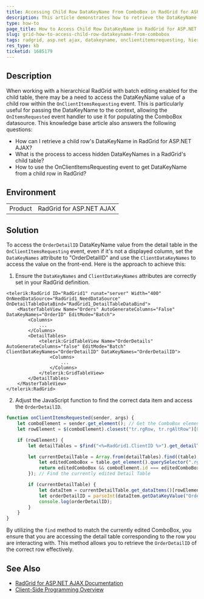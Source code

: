 ```yaml
---
title: Accessing Child Row DataKeyName From ComboBox in RadGrid for ASP.NET AJAX
description: This article demonstrates how to retrieve the DataKeyName value of a child row in RadGrid during the ComboBox's OnClientItemsRequesting event.
type: how-to
page_title: How to Access Child Row DataKeyName in RadGrid for ASP.NET AJAX From the ComboBox's OnClientItemsRequesting Event
slug: grid-how-to-access-child-row-datakeyname-from-combobox
tags: radgrid, asp.net ajax, datakeyname, onclientitemsrequesting, hierarchical grid, batch editing
res_type: kb
ticketid: 1685179
---
```


## Description
When working with a hierarchical RadGrid with batch editing enabled for the child table, there may be a need to access the DataKeyName value of a child row within the `OnClientItemsRequesting` event. This is particularly useful for passing the DataKeyName to the context, allowing the `OnItemsRequested` event handler to use it for populating the ComboBox datasource. This knowledge base article also answers the following questions:
- How can I retrieve a child row's DataKeyName in RadGrid for ASP.NET AJAX?
- What is the process to access hidden DataKeyNames in a RadGrid's child table?
- How to use the OnClientItemsRequesting event to get DataKeyName from a child row in RadGrid?

## Environment
<table>
<tbody>
<tr>
<td>Product</td>
<td>RadGrid for ASP.NET AJAX</td>
</tr>
</tbody>
</table>

## Solution
To access the `OrderDetailID` DataKeyName value from the detail table in the `OnClientItemsRequesting` event, even if it's not a displayed column, set the `DataKeyNames` attribute to "OrderDetailID" and use the `ClientDataKeyNames` to access the value on the front-end. Here is the approach to achieve this:

1. Ensure the `DataKeyNames` and `ClientDataKeyNames` attributes are correctly set in your RadGrid definition.

````ASP.NET
<telerik:RadGrid ID="RadGrid1" runat="server" Width="400" OnNeedDataSource="RadGrid1_NeedDataSource" OnDetailTableDataBind="RadGrid1_DetailTableDataBind">
    <MasterTableView Name="Orders" AutoGenerateColumns="False" DataKeyNames="OrderID" EditMode="Batch">
        <Columns>
            ...
        </Columns>
        <DetailTables>
            <telerik:GridTableView Name="OrderDetails" AutoGenerateColumns="false" EditMode="Batch" ClientDataKeyNames="OrderDetailID" DataKeyNames="OrderDetailID">
                <Columns>
                    ...
                </Columns>
            </telerik:GridTableView>
        </DetailTables>
    </MasterTableView>
</telerik:RadGrid>
````

2. Adjust the JavaScript function to find the correct data item and access the `OrderDetailID`.

````JavaScript
function onClientItemsRequested(sender, args) {
    let comboElement = sender.get_element(); // Get the ComboBox element
    let rowElement = $(comboElement).closest("tr.rgRow, tr.rgAltRow")[0];

    if (rowElement) {
        let detailTables = $find("<%=RadGrid1.ClientID %>").get_detailTables(); // Get the Detail Tables

        let currentDetailTable = Array.from(detailTables).find((table) => {
            let editedComboBox = table.get_element().querySelector(".rgBatchCurrent .rgBatchContainer .RadComboBox");
            return editedComboBox && comboElement.id === editedComboBox.id;
        }); // Find the currently edited Detail Table

        if (currentDetailTable) {
            let dataItem = currentDetailTable.get_dataItems()[rowElement.rowIndex]; // Get the DataItem
            let orderDetailID = parseInt(dataItem.getDataKeyValue("OrderDetailID")); // Find the detail order id
            console.log(orderDetailID);
        }
    }
}
````

By utilizing the `find` method to match the currently edited ComboBox, you ensure that you are accessing the detail table corresponding to the row you are interacting with. This method allows you to retrieve the `OrderDetailID` of the correct row effectively.

## See Also
- [RadGrid for ASP.NET AJAX Documentation](https://docs.telerik.com/devtools/aspnet-ajax/controls/grid/overview)
- [Client-Side Programming Overview](https://docs.telerik.com/devtools/aspnet-ajax/controls/grid/client-side-programming/overview)
